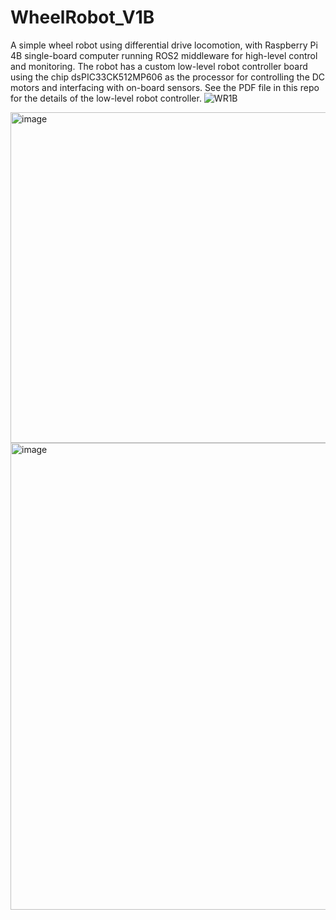 # WheelRobot_V1B
A simple wheel robot using differential drive locomotion, with Raspberry Pi 4B single-board computer running ROS2 middleware for high-level control and monitoring. The robot has a custom low-level robot controller board using the chip dsPIC33CK512MP606 as the processor for controlling the DC motors and interfacing with on-board sensors. See the PDF file in this repo for the details of the low-level robot controller.
![WR1B](https://github.com/user-attachments/assets/883fb59a-3c27-464d-9001-4ffc2ff27a12)

<img width="918" height="529" alt="image" src="https://github.com/user-attachments/assets/edcee4f9-9c9c-4978-8ac5-2668eb89f471" />

<img width="1038" height="747" alt="image" src="https://github.com/user-attachments/assets/611d824c-5fd9-4bef-b7e7-62f261c66a57" />
